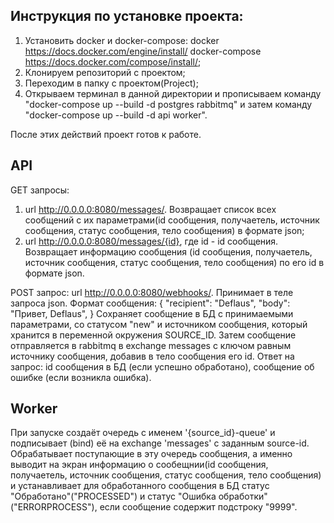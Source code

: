 Инструкция по установке проекта:
-------------------------------

1) Установить docker и docker-compose:
docker https://docs.docker.com/engine/install/
docker-compose https://docs.docker.com/compose/install/;
2) Клонируем репозиторий с проектом;
3) Переходим в папку с проектом(Project);
4) Открываем терминал в данной директории и прописываем команду "docker-compose up --build -d postgres rabbitmq" и затем команду "docker-compose up --build -d api worker".

После этих действий проект готов к работе.

API
-----------------

GET запросы:
1) url http://0.0.0.0:8080/messages/.
Возвращает список всех сообщений с их параметрами(id сообщения, получаетель, источник сообщения, статус сообщения, тело сообщения) в формате json;
2) url http://0.0.0.0:8080/messages/{id}, где id - id сообщения.
Возвращает информацию сообщения (id сообщения, получаетель, источник сообщения, статус сообщения, тело сообщения) по его id в формате json.

POST запрос:
url http://0.0.0.0:8080/webhooks/.
Принимает в теле запроса json. Формат сообщения:
{
    "recipient": "Deflaus",
    "body": "Привет, Deflaus",
}
Сохраняет сообщение в БД с принимаемыми параметрами, со статусом "new" и источником сообщения, который хранится в переменной окружения SOURCE_ID. Затем сообщение отправляется в rabbitmq в exchange messages с ключом равным источнику сообщения, добавив в тело сообщения его id. Ответ на запрос: id сообщения в БД (если успешно обработано), сообщение об ошибке (если возникла ошибка).

Worker
-------

При запуске создаёт очередь с именем '{source_id}-queue' и подписывает (bind) её на exchange 'messages' с заданным source-id.
Обрабатывает поступающие в эту очередь сообщения, а именно выводит на экран информацию о сообещнии(id сообщения, получаетель, источник сообщения, статус сообщения, тело сообщения) и устанавливает для обработанного сообщения  в БД статус "Обработано"("PROCESSED") и статус "Ошибка обработки"("ERRORPROCESS"), если сообщение содержит подстроку "9999".
